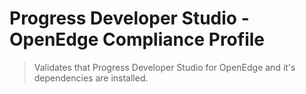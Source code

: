 # Progress Developer Studio - OpenEdge Compliance Profile

> Validates that Progress Developer Studio for OpenEdge and it's dependencies are installed.

